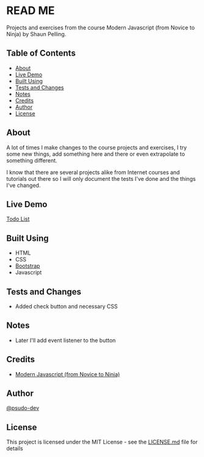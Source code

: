# READ ME

Projects and exercises from the course Modern Javascript (from Novice to Ninja) by Shaun Pelling.

## Table of Contents

- [About](#about)
- [Live Demo](#live-demo)
- [Built Using](#built-using)
- [Tests and Changes](#tests)
- [Notes](#notes)
- [Credits](#credits)
- [Author](#author)
- [License](#license)

## About <a name = "about"></a>

A lot of times I make changes to the course projects and exercises, I try some new things, add something here and there or even extrapolate to something different.

I know that there are several projects alike from Internet courses and tutorials out there so I will only document the tests I've done and the things I've changed.

## Live Demo <a name = "live-demo"></a>

[Todo List](https://modern-javascript-net-ninja.netlify.app/todo-list/)

## Built Using <a name = "built-using"></a>

- HTML
- CSS
- [Bootstrap](https://getbootstrap.com/)
- Javascript

## Tests and Changes <a name = "tests"></a>

- Added check button and necessary CSS

## Notes <a name = "notes"></a>

- Later I'll add event listener to the button

## Credits <a name = "credits"></a>

- [Modern Javascript (from Novice to Ninja)](https://www.udemy.com/course/modern-javascript-from-novice-to-ninja/)

## Author <a name = "author"></a>

[@psudo-dev](https://github.com/psudo-dev)

## License <a name = "license"></a>

This project is licensed under the MIT License - see the [LICENSE.md](./LICENSE.md) file for details
